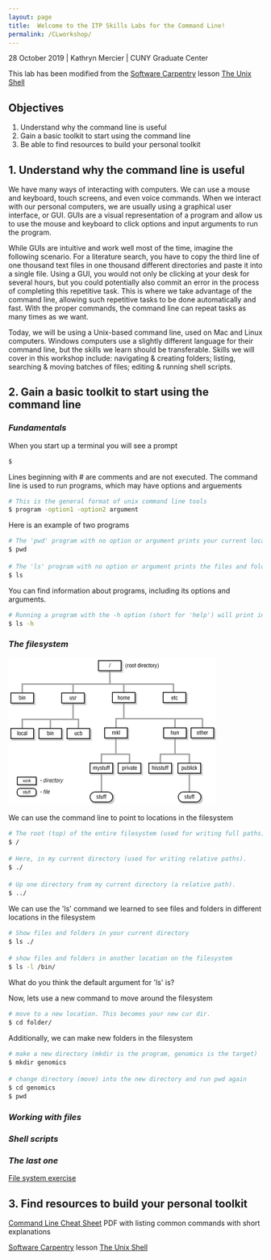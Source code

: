 ```yaml
---
layout: page
title:  Welcome to the ITP Skills Labs for the Command Line!
permalink: /CLworkshop/
---
```


28 October 2019 \| Kathryn Mercier \| CUNY Graduate Center

This lab has been modified from the [Software Carpentry](https://software-carpentry.org/) lesson [The Unix Shell](http://swcarpentry.github.io/shell-novice/)

## __Objectives__

1. Understand why the command line is useful
2. Gain a basic toolkit to start using the command line
3. Be able to find resources to build your personal toolkit

## __1. Understand why the command line is useful__

We have many ways of interacting with computers. We can use a mouse and keyboard, touch screens, and even voice commands. When we interact with our personal computers, we are usually using a graphical user interface, or GUI. GUIs are a visual representation of a program and allow us to use the mouse and keyboard to click options and input arguments to run the program. 

While GUIs are intuitive and work well most of the time, imagine the following scenario. For a literature search, you have to copy the third line of one thousand text files in one thousand different directories and paste it into a single file. Using a GUI, you would not only be clicking at your desk for several hours, but you could potentially also commit an error in the process of completing this repetitive task. This is where we take advantage of the command line, allowing such repetitive tasks to be done automatically and fast. With the proper commands, the command line can repeat tasks as many times as we want.

Today, we will be using a Unix-based command line, used on Mac and Linux computers. Windows computers use a slightly different language for their command line, but the skills we learn should be transferable. Skills we will cover in this workshop include: navigating & creating folders; listing, searching & moving batches of files; editing & running shell scripts.

## __2. Gain a basic toolkit to start using the command line__

### _Fundamentals_

When you start up a terminal you will see a prompt

```bash
$ 
```

Lines beginning with # are comments and are not executed. The command line is used to run programs, which may have options and arguements

```bash
# This is the general format of unix command line tools
$ program -option1 -option2 argument
```

Here is an example of two programs

```bash
# The 'pwd' program with no option or argument prints your current location
$ pwd

# The 'ls' program with no option or argument prints the files and folders in your current location
$ ls 
```

You can find information about programs, including its options and arguments.

```bash
# Running a program with the -h option (short for 'help') will print information on that programs use
$ ls -h
```

### _The filesystem_

![File System](Filesystem_tree.png)

We can use the command line to point to locations in the filesystem

```bash
# The root (top) of the entire filesystem (used for writing full paths).
$ /

# Here, in my current directory (used for writing relative paths).
$ ./

# Up one directory from my current directory (a relative path).
$ ../
```

We can use the 'ls' command we learned to see files and folders in different locations in the filesystem

```bash
# Show files and folders in your current directory
$ ls ./

# show files and folders in another location on the filesystem
$ ls -l /bin/
```

What do you think the default argument for 'ls' is?

Now, lets use a new command to move around the filesystem

```bash
# move to a new location. This becomes your new cur dir.
$ cd folder/
```
Additionally, we can make new folders in the filesystem

```bash
# make a new directory (mkdir is the program, genomics is the target)
$ mkdir genomics

# change directory (move) into the new directory and run pwd again
$ cd genomics
$ pwd
```

### _Working with files_

### _Shell scripts_

### _The last one_

[File system exercise](FSexercise/)

## __3. Find resources to build your personal toolkit__

[Command Line Cheat Sheet](https://www.git-tower.com/blog/command-line-cheat-sheet/) PDF with listing common commands with short explanations

[Software Carpentry](https://software-carpentry.org/) lesson [The Unix Shell](http://swcarpentry.github.io/shell-novice/)
